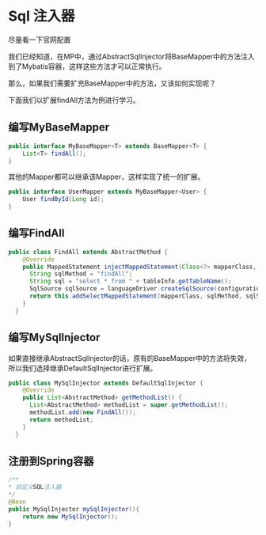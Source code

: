 # Sql 注入器

尽量看一下官网配置

我们已经知道，在MP中，通过AbstractSqlInjector将BaseMapper中的方法注入到了Mybatis容器，这样这些方法才可以正常执行。

那么，如果我们需要扩充BaseMapper中的方法，又该如何实现呢？

下面我们以扩展findAll方法为例进行学习。

## 编写MyBaseMapper

```java
public interface MyBaseMapper<T> extends BaseMapper<T> {
	List<T> findAll(); 
}
```

其他的Mapper都可以继承该Mapper，这样实现了统一的扩展。

```java
public interface UserMapper extends MyBaseMapper<User> {
	User findById(Long id); 
}
```

## 编写FindAll

```java
public class FindAll extends AbstractMethod {
    @Override
    public MappedStatement injectMappedStatement(Class<?> mapperClass, Class<?> modelClass, TableInfo tableInfo) {
      String sqlMethod = "findAll";
      String sql = "select * from " + tableInfo.getTableName();
      SqlSource sqlSource = languageDriver.createSqlSource(configuration, sql, modelClass);
      return this.addSelectMappedStatement(mapperClass, sqlMethod, sqlSource, modelClass, tableInfo);
    }
  }
```

## 编写MySqlInjector

如果直接继承AbstractSqlInjector的话，原有的BaseMapper中的方法将失效，所以我们选择继承DefaultSqlInjector进行扩展。

```java
public class MySqlInjector extends DefaultSqlInjector {
    @Override
    public List<AbstractMethod> getMethodList() {
      List<AbstractMethod> methodList = super.getMethodList();
      methodList.add(new FindAll());
      return methodList;
    }
  }
```

## 注册到Spring容器

```java
/**
* 自定义SQL注入器
*/
@Bean
public MySqlInjector mySqlInjector(){
	return new MySqlInjector(); 
}
```
